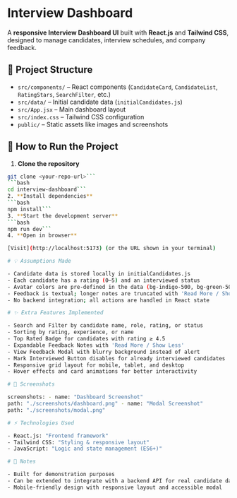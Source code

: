 # Interview Dashboard

A **responsive Interview Dashboard UI** built with **React.js** and **Tailwind CSS**, designed to manage candidates, interview schedules, and company feedback.

## 📂 Project Structure

- `src/components/` – React components (`CandidateCard`, `CandidateList`, `RatingStars`, `SearchFilter`, etc.)
- `src/data/` – Initial candidate data (`initialCandidates.js`)
- `src/App.jsx` – Main dashboard layout
- `src/index.css` – Tailwind CSS configuration
- `public/` – Static assets like images and screenshots

## 🚀 How to Run the Project

1. **Clone the repository**

````bash
git clone <your-repo-url>```
```bash
cd interview-dashboard```
2. **Install dependencies**
```bash
npm install```
3. **Start the development server**
```bash
npm run dev```
4. **Open in browser**

[Visit](http://localhost:5173) (or the URL shown in your terminal)

# 💡 Assumptions Made

- Candidate data is stored locally in initialCandidates.js
- Each candidate has a rating (0–5) and an interviewed status
- Avatar colors are pre-defined in the data (bg-indigo-500, bg-green-500, etc.)
- Feedback is textual; longer notes are truncated with 'Read More / Show Less'
- No backend integration; all actions are handled in React state

# ✨ Extra Features Implemented

- Search and Filter by candidate name, role, rating, or status
- Sorting by rating, experience, or name
- Top Rated Badge for candidates with rating ≥ 4.5
- Expandable Feedback Notes with 'Read More / Show Less'
- View Feedback Modal with blurry background instead of alert
- Mark Interviewed Button disables for already interviewed candidates
- Responsive grid layout for mobile, tablet, and desktop
- Hover effects and card animations for better interactivity

# 🎨 Screenshots

screenshots: - name: "Dashboard Screenshot"
path: "./screenshots/dashboard.png" - name: "Modal Screenshot"
path: "./screenshots/modal.png"

# ⚡ Technologies Used

- React.js: "Frontend framework"
- Tailwind CSS: "Styling & responsive layout"
- JavaScript: "Logic and state management (ES6+)"

# 📌 Notes

- Built for demonstration purposes
- Can be extended to integrate with a backend API for real candidate data
- Mobile-friendly design with responsive layout and accessible modal


````
